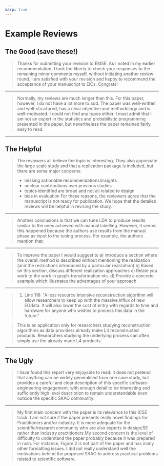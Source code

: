 ```yaml
---
marp: true
---
```


# Example Reviews

## The Good (save these!)
> Thanks for submitting your revision to EMSE. As I noted in my earlier recommendation, I took the liberty to check your responses to the remaining minor comments myself, without initiating another review round. I am satisfied with your revision and happy to recommend the acceptance of your manuscript to EiCs. Congrats!

----

> Normally, my reviews are much longer than this. For this paper, however, I do not have a lot more to add. The paper was well-written and well-structured, has a clear objective and methodology and is well-motivated. I could not find any typos either. I must admit that I am not an expert in the statistics and probabilistic programming presented in the paper, but nevertheless the paper remained fairly easy to read.

----
## The Helpful
> The reviewers all believe the topic is interesting. They also appreciate the large scale study and that a replication package is included, but there are some major concerns:
> - missing actionable recommendations/insights
> - unclear contributions over previous studies
> - topics identified are broad and not all related to design
> - bias in evaluation
> For these reasons, the reviewers agree that the manuscript is not ready for publication. We hope that the detailed reviews will be helpful in revising the study.

----
> Another conclusions is that we can tune LDA to produce results similar to the ones achieved with manual labelling. However, it seems this happened because the authors use results from the manual phase as input to the tuning process. For example, the authors mention that:

----
> To improve the paper I would suggest to a) introduce a section where the overall method is described without mentioning the realization (and the restrictions introduced by a particular realization)
>b) Based on this section, discuss different realization approaches
c) Relate you work to the work in graph-transformation etc.
d) Provide a concrete example which illustrates the advantages of your
approach

----
> 1. Line 118: "A less resource intensive reconstruction algorithm will allow researchers to keep up with the massive influx of new EOdata. It will also lower the cost of entry with regards to time and hardware for anyone who wishes to process this data in the future."

>This is an application only for researchers studying reconstruction algorithms as data providers already make L4 reconstructed products. Researchers studying the underlying process can often simply use the already made L4 products.

----
## The Ugly
> I have found this report very enjoyable to read: it does not pretend that anything can be widely generalised from one case study, but provides a careful and clear description of this specific software-engineering engagement, with enough detail to be interesting and sufficiently high level description to remain understandable even outside the specific SKAO community.

----
>My first main concern with the paper is its relevance to this ICSE track. I am not sure if the paper presents really novel findings for Practitioners and/or industry. It is more adequate for the scientific/research community who are also experts in design/SE rather than industry practitioners.My second concern is the level of difficulty to understand the paper probably because it was prepared in rush. For instance, Figure 2 is not part of the paper and has many other formatting issues. I did not really understand well the motivations behind the proposed SKAO to address practical problems related to scientific software.